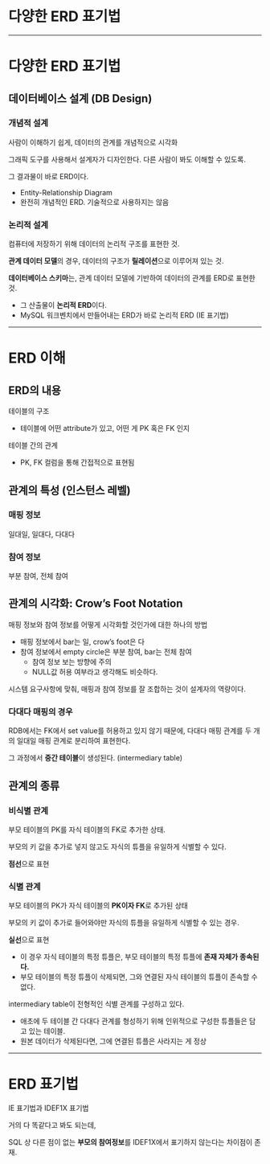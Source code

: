 # 다양한 ERD 표기법

---

# 다양한 ERD 표기법

## 데이터베이스 설계 (DB Design)

### 개념적 설계

사람이 이해하기 쉽게, 데이터의 관계를 개념적으로 시각화

그래픽 도구를 사용해서 설계자가 디자인한다. 다른 사람이 봐도 이해할 수 있도록.

그 결과물이 바로 ERD이다.

- Entity-Relationship Diagram
- 완전히 개념적인 ERD. 기술적으로 사용하지는 않음

### 논리적 설계

컴퓨터에 저장하기 위해 데이터의 논리적 구조를 표현한 것.

**관계 데이터 모델**의 경우, 데이터의 구조가 **릴레이션**으로 이루어져 있는 것.

**데이터베이스 스키마**는, 관계 데이터 모델에 기반하여 데이터의 관계를 ERD로 표현한 것.

- 그 산출물이 **논리적 ERD**이다.
- MySQL 워크벤치에서 만들어내는 ERD가 바로 논리적 ERD (IE 표기법)

---

# ERD 이해

## ERD의 내용

테이블의 구조

- 테이블에 어떤 attribute가 있고, 어떤 게 PK 혹은 FK 인지

테이블 간의 관계

- PK, FK 컬럼을 통해 간접적으로 표현됨

## 관계의 특성 (인스턴스 레벨)

### 매핑 정보

일대일, 일대다, 다대다

### 참여 정보

부분 참여, 전체 참여

## 관계의 시각화: Crow’s Foot Notation

매핑 정보와 참여 정보를 어떻게 시각화할 것인가에 대한 하나의 방법

- 매핑 정보에서 bar는 일, crow’s foot은 다
- 참여 정보에서 empty circle은 부분 참여, bar는 전체 참여
  - 참여 정보 보는 방향에 주의
  - NULL값 허용 여부라고 생각해도 비슷하다.

시스템 요구사항에 맞춰, 매핑과 참여 정보를 잘 조합하는 것이 설계자의 역량이다.

### 다대다 매핑의 경우

RDB에서는 FK에서 set value를 허용하고 있지 않기 때문에, 다대다 매핑 관계를 두 개의 일대일 매핑 관계로 분리하여 표현한다.

그 과정에서 **중간 테이블**이 생성된다. (intermediary table)

## 관계의 종류

### 비식별 관계

부모 테이블의 PK를 자식 테이블의 FK로 추가한 상태.

부모의 키 값을 추가로 넣지 않고도 자식의 튜플을 유일하게 식별할 수 있다.

**점선**으로 표현

### 식별 관계

부모 테이블의 PK가 자식 테이블의 **PK이자 FK**로 추가된 상태

부모의 키 값이 추가로 들어와야만 자식의 튜플을 유일하게 식별할 수 있는 경우.

**실선**으로 표현

- 이 경우 자식 테이블의 특정 튜플은, 부모 테이블의 특정 튜플에 **존재 자체가 종속된다.**
- 부모 테이블의 특정 튜플이 삭제되면, 그와 연결된 자식 테이블의 튜플이 존속할 수 없다.

intermediary table이 전형적인 식별 관계를 구성하고 있다.

- 애초에 두 테이블 간 다대다 관계를 형성하기 위해 인위적으로 구성한 튜플들은 담고 있는 테이블.
- 원본 데이터가 삭제된다면, 그에 연결된 튜플은 사라지는 게 정상

---

# ERD 표기법

IE 표기법과 IDEF1X 표기법

거의 다 똑같다고 봐도 되는데,

SQL 상 다른 점이 없는 **부모의 참여정보**를 IDEF1X에서 표기하지 않는다는 차이점이 존재.
